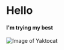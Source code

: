 # Hello

#### I'm trying my best

![Image of Yaktocat](https://octodex.github.com/images/yaktocat.png)
